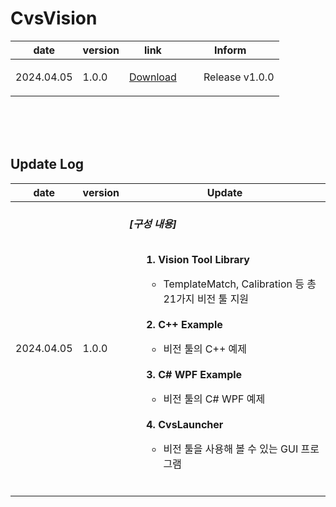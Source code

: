 
# CvsVision
| date | version | link | Inform |
|------|---------|------|--------|
| 2024.04.05 | 1.0.0 | [Download](https://github.com/CREVIS/Camera/raw/master/MCam40/Download%20Files/MCam40_SDK_V4.8.0.8354(x64).zip)| <ul> Release v1.0.0 <br/></li> |
  
<br><br><br> 
  
## Update Log
| date | version | Update |
|------------------------------------|------------------------------|---------------------------|
| 2024.04.05 |1.0.0| <br>***[구성 내용]*** <br><br> <ul> **1. Vision Tool Library** <br> <ul><li> TemplateMatch, Calibration 등 총 21가지 비전 툴 지원 </ul><br> **2. C++ Example** <br> <ul><li> 비전 툴의 C++ 예제 </ul><br> **3. C# WPF Example** <br> <ul><li> 비전 툴의 C# WPF 예제 </ul><br> **4. CvsLauncher**<br> <ul><li> 비전 툴을 사용해 볼 수 있는 GUI 프로그램 <br><br> </ul> </ul>
